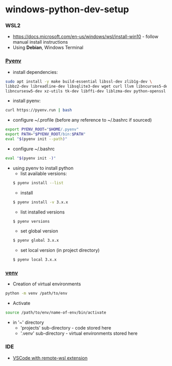 # windows-python-dev-setup

### WSL2
* https://docs.microsoft.com/en-us/windows/wsl/install-win10 - follow manual install instructions
* Using **Debian**, Windows Terminal

### [Pyenv](https://github.com/pyenv/pyenv)
* install dependencies: 
```bash
sudo apt install -y make build-essential libssl-dev zlib1g-dev \
libbz2-dev libreadline-dev libsqlite3-dev wget curl llvm libncurses5-dev \
libncursesw5-dev xz-utils tk-dev libffi-dev liblzma-dev python-openssl git
```
* install pyenv:
```bash
curl https://pyenv.run | bash
```
* configure ~/.profile (before any reference to ~/.bashrc if sourced)
```bash
export PYENV_ROOT="$HOME/.pyenv"
export PATH="$PYENV_ROOT/bin:$PATH"
eval "$(pyenv init --path)"
```
* configure ~/.bashrc
```bash
eval "$(pyenv init -)"
```
* using pyenv to install python
  * list available versions: 
  ```bash
  $ pyenv install --list
  ```
  * install
  ```bash
  $ pyenv install -v 3.x.x
  ```
  * list installed versions
  ```bash
  $ pyenv versions
  ```
  * set global version
  ```bash
  $ pyenv global 3.x.x
  ```
  * set local version (in project directory)
  ```bash
  $ pyenv local 3.x.x
  ```
 
### [venv](https://docs.python.org/3/library/venv.html)
* Creation of virtual environments
```bash
python -m venv /path/to/env
```
* Activate
```bash
source /path/to/env/name-of-env/bin/activate
```
* in '~' directory
  * 'projects' sub-directory - code stored here
  * '.venv' sub-directory - virtual environments stored here
### IDE
* [VSCode with remote-wsl extension](https://code.visualstudio.com/blogs/2019/09/03/wsl2)
